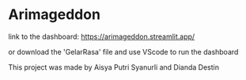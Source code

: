 # Arimageddon
link to the dashboard: https://arimageddon.streamlit.app/

or download the 'GelarRasa' file and use VScode to run the dashboard

This project was made by Aisya Putri Syanurli and Dianda Destin
